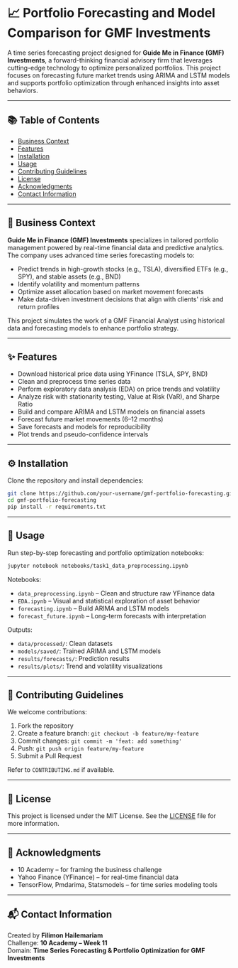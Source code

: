 
# 📈 Portfolio Forecasting and Model Comparison for GMF Investments

A time series forecasting project designed for **Guide Me in Finance (GMF) Investments**, a forward-thinking financial advisory firm that leverages cutting-edge technology to optimize personalized portfolios. This project focuses on forecasting future market trends using ARIMA and LSTM models and supports portfolio optimization through enhanced insights into asset behaviors.

---

## 📚 Table of Contents

- [Business Context](#business-context)
- [Features](#features)
- [Installation](#installation)
- [Usage](#usage)
- [Contributing Guidelines](#contributing-guidelines)
- [License](#license)
- [Acknowledgments](#acknowledgments)
- [Contact Information](#contact-information)

---

## 💼 Business Context

**Guide Me in Finance (GMF) Investments** specializes in tailored portfolio management powered by real-time financial data and predictive analytics. The company uses advanced time series forecasting models to:
- Predict trends in high-growth stocks (e.g., TSLA), diversified ETFs (e.g., SPY), and stable assets (e.g., BND)
- Identify volatility and momentum patterns
- Optimize asset allocation based on market movement forecasts
- Make data-driven investment decisions that align with clients' risk and return profiles

This project simulates the work of a GMF Financial Analyst using historical data and forecasting models to enhance portfolio strategy.

---

## ✨ Features

- Download historical price data using YFinance (TSLA, SPY, BND)
- Clean and preprocess time series data
- Perform exploratory data analysis (EDA) on price trends and volatility
- Analyze risk with stationarity testing, Value at Risk (VaR), and Sharpe Ratio
- Build and compare ARIMA and LSTM models on financial assets
- Forecast future market movements (6–12 months)
- Save forecasts and models for reproducibility
- Plot trends and pseudo-confidence intervals

---

## ⚙️ Installation

Clone the repository and install dependencies:

```bash
git clone https://github.com/your-username/gmf-portfolio-forecasting.git
cd gmf-portfolio-forecasting
pip install -r requirements.txt
```

---

## 🚀 Usage

Run step-by-step forecasting and portfolio optimization notebooks:

```bash
jupyter notebook notebooks/task1_data_preprocessing.ipynb
```

Notebooks:
- `data_preprocessing.ipynb` – Clean and structure raw YFinance data
- `EDA.ipynb` – Visual and statistical exploration of asset behavior
- `forecasting.ipynb` – Build ARIMA and LSTM models
- `forecast_future.ipynb` – Long-term forecasts with interpretation

Outputs:
- `data/processed/`: Clean datasets
- `models/saved/`: Trained ARIMA and LSTM models
- `results/forecasts/`: Prediction results
- `results/plots/`: Trend and volatility visualizations

---

## 🤝 Contributing Guidelines

We welcome contributions:

1. Fork the repository
2. Create a feature branch: `git checkout -b feature/my-feature`
3. Commit changes: `git commit -m 'feat: add something'`
4. Push: `git push origin feature/my-feature`
5. Submit a Pull Request

Refer to `CONTRIBUTING.md` if available.

---

## 📜 License

This project is licensed under the MIT License. See the [LICENSE](LICENSE) file for more information.

---

## 🙌 Acknowledgments

- 10 Academy – for framing the business challenge
- Yahoo Finance (YFinance) – for real-time financial data
- TensorFlow, Pmdarima, Statsmodels – for time series modeling tools

---

## 📬 Contact Information

Created by **Filimon Hailemariam**  
Challenge: **10 Academy – Week 11**  
Domain: **Time Series Forecasting & Portfolio Optimization for GMF Investments**
